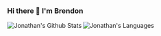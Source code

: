 ### Hi there 👋 I'm Brendon

<p>
  <img align="left" src="https://github-readme-stats.vercel.app/api?username=jonathan-lor&show_icons=true&layout=compact&theme=cobalt&count_private=true&hide_rank=true"" alt="Jonathan's Github Stats" />
  <img align="left" src="https://github-readme-stats.vercel.app/api/top-langs/?username=jonathan-lor&show_icons=true&layout=compact&theme=cobalt&count_private=true" alt="Jonathan's Languages" />
</p>


<!--
**brendonbusker/brendonbusker** is a ✨ _special_ ✨ repository because its `README.md` (this file) appears on your GitHub profile.

Here are some ideas to get you started:

- 🔭 I’m currently working on ...
- 🌱 I’m currently learning ...
- 👯 I’m looking to collaborate on ...
- 🤔 I’m looking for help with ...
- 💬 Ask me about ...
- 📫 How to reach me: ...
- 😄 Pronouns: ...
- ⚡ Fun fact: ...
-->
